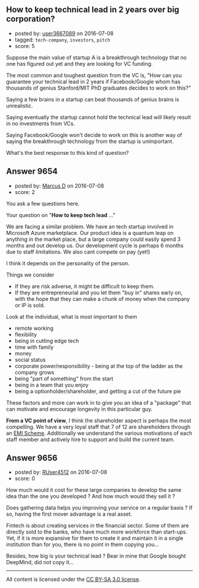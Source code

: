 ## How to keep technical lead in 2 years over big corporation?

- posted by: [user3667089](https://stackexchange.com/users/4510966/user3667089) on 2016-07-08
- tagged: `tech-company`, `investors`, `pitch`
- score: 5

Suppose the main value of startup A is a breakthrough technology that no one has figured out yet and they are looking for VC funding.

The most common and toughest question from the VC is, "How can you guarantee your technical lead in 2 years if Facebook/Google whom has thousands of genius Stanford/MIT PhD graduates decides to work on this?"

Saying a few brains in a startup can beat thousands of genius brains is unrealistic.

Saying eventually the startup cannot hold the technical lead will likely result in no investments from VCs.

Saying Facebook/Google won't decide to work on this is another way of saying the breakthrough technology from the startup is unimportant. 

What's the best response to this kind of question?




## Answer 9654

- posted by: [Marcus D](https://stackexchange.com/users/258531/marcus-d) on 2016-07-08
- score: 2

<p>You ask a few questions here.</p>

<p>Your question on "<strong>How to keep tech lead</strong> ..."</p>

<p>We are facing a similar problem. We have an tech startup involved in Microsoft Azure marketplace. Our product idea is a quantum leap on anything in the market place, but a large company could easily spend 3 months and out develop us. Our development cycle is perhaps 6 months due to staff limitations. We also cant compete on pay (yet!)</p>

<p>I think it depends on the personality of the person.</p>

<p>Things we consider</p>

<ul>
<li>If they are risk adverse, it might be difficult to keep them.</li>
<li>If they are entrepreneurial and you let them "buy in" shares early on, with the hope that they can make a chunk of money when the company or IP is sold.</li>
</ul>

<p>Look at the individual, what is most important to them</p>

<ul>
<li>remote working</li>
<li>flexibility</li>
<li>being in cutting edge tech</li>
<li>time with family</li>
<li>money</li>
<li>social status</li>
<li>corporate power/responsibility - being at the top of the ladder as the company grows</li>
<li>being "part of something" from the start</li>
<li>being in a team that you enjoy</li>
<li>being a optionholder/shareholder, and getting a cut of the future pie</li>
</ul>

<p>These factors and more can work in to give you an idea of a "package" that can motivate and encourage longevity in this particular guy. </p>

<p><strong>From a VC point of view</strong>, I think the shareholder aspect is perhaps the most compelling. We have a very loyal staff that 7 of 12 are shareholders through an <a href="http://startups.co.uk/what-is-the-enterprise-management-incentive/" rel="nofollow">EMI Scheme</a>. Additionally we understand the various motivations of each staff member and actively hire to support and build the current team.</p>



## Answer 9656

- posted by: [RUser4512](https://stackexchange.com/users/6145228/ruser4512) on 2016-07-08
- score: 0

How much would it cost for these large companies to develop the same idea than the one you developed ? And how much would they sell it ?

Does gathering data helps you improving your service on a regular basis ? If so, having the first mover advantage is a real asset. 

Fintech is about creating services in the financial sector. Some of them are directly sold to the banks, who have much more workforce than start-ups. Yet, if it is more expansive for them to create it and maintain it in a single institution than for you, there is no point in them copying you...

Besides, how big is your technical lead ? Bear in mine that Google bought DeepMind, did not copy it...



---

All content is licensed under the [CC BY-SA 3.0 license](https://creativecommons.org/licenses/by-sa/3.0/).
